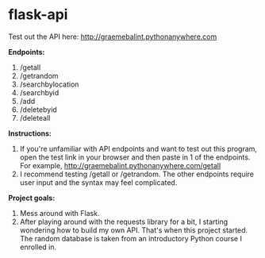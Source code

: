 # flask-api

Test out the API here: http://graemebalint.pythonanywhere.com

**Endpoints:**
1. /getall
2. /getrandom
3. /searchbylocation
4. /searchbyid
5. /add
6. /deletebyid
7. /deleteall

**Instructions:**

1. If you're unfamiliar with API endpoints and want to test out this program, open the test link in your browser and then paste in 1 of the endpoints. For example, http://graemebalint.pythonanywhere.com/getall
2. I recommend testing /getall or /getrandom. The other endpoints require user input and the syntax may feel complicated.

**Project goals:**

1. Mess around with Flask.
2. After playing around with the requests library for a bit, I starting wondering how to build my own API. That's when this project started. The random database is taken from an introductory Python course I enrolled in. 
